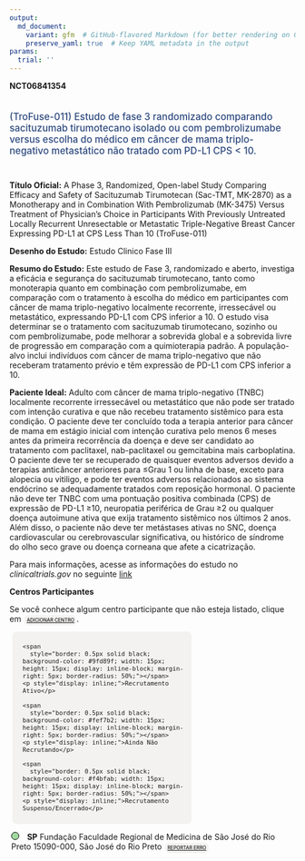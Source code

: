 ```yaml
---
output: 
  md_document:
    variant: gfm  # GitHub-flavored Markdown (for better rendering on GitHub)
    preserve_yaml: true  # Keep YAML metadata in the output
params:
  trial: ''
---
```


<script async src="https://scripts.simpleanalyticscdn.com/latest.js"></script>

**NCT06841354**

<div style="padding: 5px 5px 5px 0px; font-size: 1.20em; font-weight: 500; color: #2E4A7F; text-align: left; margin-bottom: 20px">

(TroFuse-011) Estudo de fase 3 randomizado comparando sacituzumab
tirumotecano isolado ou com pembrolizumabe versus escolha do médico em
câncer de mama triplo-negativo metastático não tratado com PD-L1 CPS \<
10.

</div>

**Título Oficial:** A Phase 3, Randomized, Open-label Study Comparing
Efficacy and Safety of Sacituzumab Tirumotecan (Sac-TMT, MK-2870) as a
Monotherapy and in Combination With Pembrolizumab (MK-3475) Versus
Treatment of Physician’s Choice in Participants With Previously
Untreated Locally Recurrent Unresectable or Metastatic Triple-Negative
Breast Cancer Expressing PD-L1 at CPS Less Than 10 (TroFuse-011)

**Desenho do Estudo:** Estudo Clinico Fase III

**Resumo do Estudo:** Este estudo de Fase 3, randomizado e aberto,
investiga a eficácia e segurança do sacituzumab tirumotecano, tanto como
monoterapia quanto em combinação com pembrolizumabe, em comparação com o
tratamento à escolha do médico em participantes com câncer de mama
triplo-negativo localmente recorrente, irressecável ou metastático,
expressando PD-L1 com CPS inferior a 10. O estudo visa determinar se o
tratamento com sacituzumab tirumotecano, sozinho ou com pembrolizumabe,
pode melhorar a sobrevida global e a sobrevida livre de progressão em
comparação com a quimioterapia padrão. A população-alvo inclui
indivíduos com câncer de mama triplo-negativo que não receberam
tratamento prévio e têm expressão de PD-L1 com CPS inferior a 10.

**Paciente Ideal:** Adulto com câncer de mama triplo-negativo (TNBC)
localmente recorrente irressecável ou metastático que não pode ser
tratado com intenção curativa e que não recebeu tratamento sistêmico
para esta condição. O paciente deve ter concluído toda a terapia
anterior para câncer de mama em estágio inicial com intenção curativa
pelo menos 6 meses antes da primeira recorrência da doença e deve ser
candidato ao tratamento com paclitaxel, nab-paclitaxel ou gemcitabina
mais carboplatina. O paciente deve ter se recuperado de quaisquer
eventos adversos devido a terapias anticâncer anteriores para ≤Grau 1 ou
linha de base, exceto para alopecia ou vitiligo, e pode ter eventos
adversos relacionados ao sistema endócrino se adequadamente tratados com
reposição hormonal. O paciente não deve ter TNBC com uma pontuação
positiva combinada (CPS) de expressão de PD-L1 ≥10, neuropatia
periférica de Grau ≥2 ou qualquer doença autoimune ativa que exija
tratamento sistêmico nos últimos 2 anos. Além disso, o paciente não deve
ter metástases ativas no SNC, doença cardiovascular ou cerebrovascular
significativa, ou histórico de síndrome do olho seco grave ou doença
corneana que afete a cicatrização.

Para mais informações, acesse as informações do estudo no
*clinicaltrials.gov* no seguinte
[link](https://clinicaltrials.gov/ct2/show/NCT06841354)

**Centros Participantes**

Se você conhece algum centro participante que não esteja listado, clique
em
<span style="color: #2E4A7F; margin-left: 2px; padding: 4px; background-color: #f3f2f1; border-radius: 8px; font-weight: 500; font-size: 0.6em"><a
href="https://cancertrialsbr.shinyapps.io/formsapp?study_nct_id=NCT06841354&amp;location_id=N%2FA&amp;location_full_name=N%2FA&amp;form_type=Adicionar%20Centro"
target="_blank">ADICIONAR CENTRO</a></span>.

<div style="margin-bottom: 8px; margin-left: 5px; padding: 8px; max-width: 300px; background-color: #f3f2f1; border-radius: 8px; font-size: 0.9em">

<div style="margin-left: 10px;">

    <span 
      style="border: 0.5px solid black; background-color: #9fd89f; width: 15px; height: 15px; display: inline-block; margin-right: 5px; border-radius: 50%;"></span>
    <p style="display: inline;">Recrutamento Ativo</p>

</div>

<div style="margin-left: 10px;">

    <span 
      style="border: 0.5px solid black; background-color: #fef7b2; width: 15px; height: 15px; display: inline-block; margin-right: 5px; border-radius: 50%;"></span>
    <p style="display: inline;">Ainda Não Recrutando</p>

</div>

<div style="margin-left: 10px;">

    <span 
      style="border: 0.5px solid black; background-color: #f4bfab; width: 15px; height: 15px; display: inline-block; margin-right: 5px; border-radius: 50%;"></span>
    <p style="display: inline;">Recrutamento Suspenso/Encerrado</p>

</div>

</div>

<div style="margin: 3px;">

<span style="border: 0.5px solid black; display: inline-block; width: 12px; height: 12px; border-radius: 50%; margin-right: 10px; padding-bottom: 0px; background-color: #9fd89f;"></span>
<b>SP</b> Fundação Faculdade Regional de Medicina de São José do Rio
Preto 15090-000, São José do Rio Preto
<span style="color: #2E4A7F; margin-left: 2px; padding: 4px; background-color: #f3f2f1; border-radius: 8px; font-weight: 500; font-size: 0.6em"><a
href="https://cancertrialsbr.shinyapps.io/formsapp?study_nct_id=NCT06841354&amp;location_id=FUNDACAOFACULDADEREGIONALDEMEDICINADESAOJOSEDORIOPRETOSITE2301SAOJOSEDORIOPRETOSAOPAULO15090000BRAZIL&amp;location_full_name=Funda%C3%A7%C3%A3o%20Faculdade%20Regional%20de%20Medicina%20de%20S%C3%A3o%20Jos%C3%A9%20do%20Rio%20Preto%2C%2015090-000%2C%20S%C3%A3o%20Jos%C3%A9%20do%20Rio%20Preto&amp;form_type=Reportar%20Erro"
target="_blank">REPORTAR ERRO</a></span>

</div>

